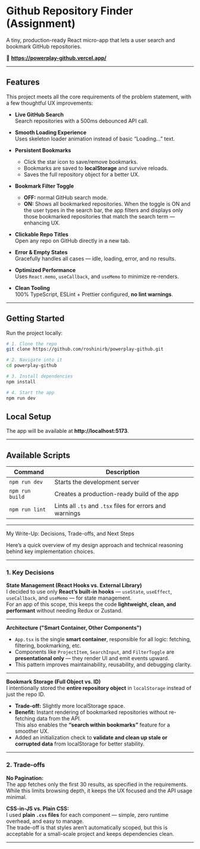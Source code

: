 #  Github Repository Finder (Assignment)

 A tiny, production-ready React micro-app that lets a user search and bookmark GitHub repositories.

🔗 **https://powerplay-github.vercel.app/**  

---

##  Features

 This project meets all the core requirements of the problem statement, with a few thoughtful UX
 improvements:

-  **Live GitHub Search**  
   Search repositories with a 500ms debounced API call.

-  **Smooth Loading Experience**  
  Uses skeleton loader animation instead of basic “Loading…” text.

-  **Persistent Bookmarks**  
     - Click the star icon to save/remove bookmarks.  
     - Bookmarks are saved to **localStorage** and survive reloads.  
     - Saves the full repository object for a better UX.

-  **Bookmark Filter Toggle**  
   - **OFF:** normal GitHub search mode.  
   - **ON:** Shows all bookmarked repositories. When the toggle is ON and the user types in the search bar,
    the app filters and displays only those bookmarked repositories that match the search term — enhancing UX.

-  **Clickable Repo Titles**  
  Open any repo on GitHub directly in a new tab.

-  **Error & Empty States**  
  Gracefully handles all cases — idle, loading, error, and no results.

-  **Optimized Performance**  
  Uses `React.memo`, `useCallback`, and `useMemo` to minimize re-renders.

-  **Clean Tooling**  
  100% TypeScript, ESLint + Prettier configured, **no lint warnings**.

---

##  Getting Started

Run the project locally:

```bash
# 1. Clone the repo
git clone https://github.com/roshinirb/powerplay-github.git

# 2. Navigate into it
cd powerplay-github

# 3. Install dependencies
npm install

# 4. Start the app
npm run dev

```
##  Local Setup

The app will be available at **http://localhost:5173**.

---

##  Available Scripts

| Command | Description |
|----------|-------------|
| `npm run dev` | Starts the development server |
| `npm run build` | Creates a production-ready build of the app |
| `npm run lint` | Lints all `.ts` and `.tsx` files for errors and warnings |

---

  My Write-Up: Decisions, Trade-offs, and Next Steps

Here’s a quick overview of my design approach and technical reasoning behind key implementation choices.

---

###  1. Key Decisions

**State Management (React Hooks vs. External Library)**  
I decided to use only **React’s built-in hooks** — `useState`, `useEffect`, `useCallback`, and `useMemo` — for state management.  
For an app of this scope, this keeps the code **lightweight, clean, and performant** without needing Redux or Zustand.

---

**Architecture ("Smart Container, Other Components")**  
- `App.tsx` is the single **smart container**, responsible for all logic: fetching, filtering, bookmarking, etc.  
- Components like `ProjectItem`, `SearchInput`, and `FilterToggle` are **presentational only** — they render UI and emit events upward.  
- This pattern improves maintainability, reusability, and debugging clarity.

---

**Bookmark Storage (Full Object vs. ID)**  
I intentionally stored the **entire repository object** in `localStorage` instead of just the repo ID.

- **Trade-off:** Slightly more localStorage space.  
- **Benefit:** Instant rendering of bookmarked repositories without re-fetching data from the API.  
  This also enables the **“search within bookmarks”** feature for a smoother UX.  
- Added an initialization check to **validate and clean up stale or corrupted data** from localStorage for better stability.

---

###  2. Trade-offs

**No Pagination:**  
The app fetches only the first 30 results, as specified in the requirements.  
While this limits browsing depth, it keeps the UX focused and the API usage minimal.

**CSS-in-JS vs. Plain CSS:**  
I used **plain `.css` files** for each component — simple, zero runtime overhead, and easy to manage.  
The trade-off is that styles aren’t automatically scoped, but this is acceptable for a small-scale project and keeps dependencies clean.

---



